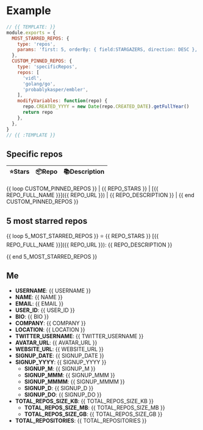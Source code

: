 # Example

```js
// {{ TEMPLATE: }}
module.exports = {
  MOST_STARRED_REPOS: {
    type: 'repos',
    params: 'first: 5, orderBy: { field:STARGAZERS, direction: DESC }, privacy: PUBLIC',
  },
  CUSTOM_PINNED_REPOS: {
    type: 'specificRepos',
    repos: [
      'vidl',
      'golang/go',
      'probablykasper/embler',
    ],
    modifyVariables: function(repo) {
      repo.CREATED_YYYY = new Date(repo.CREATED_DATE).getFullYear()
      return repo
    },
  },
}
// {{ :TEMPLATE }}
```

## Specific repos

| ⭐️Stars   | 📦Repo    | 📚Description |
| ----------- | ---------- | ----------------- |
{{ loop CUSTOM_PINNED_REPOS }}
| {{ REPO_STARS }} | [{{ REPO_FULL_NAME }}]({{ REPO_URL }}) | {{ REPO_DESCRIPTION }} |
{{ end CUSTOM_PINNED_REPOS }}

## 5 most starred repos

{{ loop 5_MOST_STARRED_REPOS }}
⭐️ {{ REPO_STARS }} [{{ REPO_FULL_NAME }}]({{ REPO_URL }}): {{ REPO_DESCRIPTION }}

{{ end 5_MOST_STARRED_REPOS }}

## Me

- **USERNAME**: {{ USERNAME }}
- **NAME**: {{ NAME }}
- **EMAIL**: {{ EMAIL }}
- **USER_ID**: {{ USER_ID }}
- **BIO**: {{ BIO }}
- **COMPANY**: {{ COMPANY }}
- **LOCATION**: {{ LOCATION }}
- **TWITTER_USERNAME**: {{ TWITTER_USERNAME }}
- **AVATAR_URL**: {{ AVATAR_URL }}
- **WEBSITE_URL**: {{ WEBSITE_URL }}
- **SIGNUP_DATE**: {{ SIGNUP_DATE }}
- **SIGNUP_YYYY**: {{ SIGNUP_YYYY }}
  - **SIGNUP_M**: {{ SIGNUP_M }}
  - **SIGNUP_MMM**: {{ SIGNUP_MMM }}
  - **SIGNUP_MMMM**: {{ SIGNUP_MMMM }}
  - **SIGNUP_D**: {{ SIGNUP_D }}
  - **SIGNUP_DO**: {{ SIGNUP_DO }}
- **TOTAL_REPOS_SIZE_KB**: {{ TOTAL_REPOS_SIZE_KB }}
  - **TOTAL_REPOS_SIZE_MB**: {{ TOTAL_REPOS_SIZE_MB }}
  - **TOTAL_REPOS_SIZE_GB**: {{ TOTAL_REPOS_SIZE_GB }}
- **TOTAL_REPOSITORIES**: {{ TOTAL_REPOSITORIES }}
